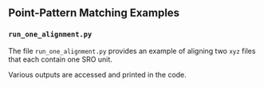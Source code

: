 ## Point-Pattern Matching Examples

### `run_one_alignment.py`

The file `run_one_alignment.py` provides an example of aligning two `xyz` files that each contain one SRO unit.

Various outputs are accessed and printed in the code.
